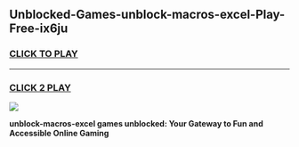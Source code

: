 
## Unblocked-Games-unblock-macros-excel-Play-Free-ix6ju
<h3>
<a href="https://premium76.site?title=unblock-macros-excel&ref=12A">CLICK TO PLAY</a></h3>
<hr>

<h3>
<a href="https://premium76.site?title=unblock-macros-excel&ref=12A">CLICK 2 PLAY</a>
  
</h3>

<a href="https://premium76.site?title=unblock-macros-excel&ref=12A"><img src="https://clearcache.store/games.png"></a>


**unblock-macros-excel games unblocked: Your Gateway to Fun and Accessible Online Gaming**
